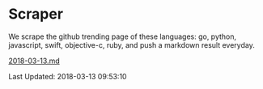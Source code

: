 # Scraper

We scrape the github trending page of these languages: go, python, javascript, swift, objective-c, ruby, and push a markdown result everyday.

[2018-03-13.md](https://github.com/henson/Scraper/blob/master/2018-03-13.md)

Last Updated: 2018-03-13 09:53:10